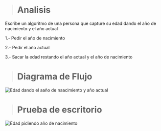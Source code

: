 > # Analisis
Escribe un algoritmo de una persona que capture su edad dando el año de nacimiento y el año actual 

1.- Pedir el año de nacimiento 

2.- Pedir el año actual 

3.- Sacar la edad restando el año actual y el año de nacimiento

> # Diagrama de Flujo 
![Edad dando el aaño de naacimiento y año actual](https://github.com/carlostapia3305/ICI-1ra-Parcial-Portafolio/assets/143683517/f29da04c-ee5d-4126-983d-2ebdabacbb84)

> # Prueba de escritorio 
![Edad pidiendo año de nacimiento](https://github.com/carlostapia3305/ICI-1ra-Parcial-Portafolio/assets/143683517/9bf42997-524c-4d25-a619-347c47766ce5)

